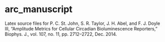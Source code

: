 arc_manuscript
==============

Latex source files for P. C. St. John, S. R. Taylor, J. H. Abel, and F. J. Doyle III, “Amplitude Metrics for Cellular Circadian Bioluminescence Reporters,” Biophys. J., vol. 107, no. 11, pp. 2712–2722, Dec. 2014.
